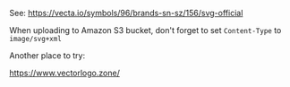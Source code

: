 
See: https://vecta.io/symbols/96/brands-sn-sz/156/svg-official

When uploading to Amazon S3 bucket, don't forget to set `Content-Type` to `image/svg+xml`

Another place to try:

https://www.vectorlogo.zone/

